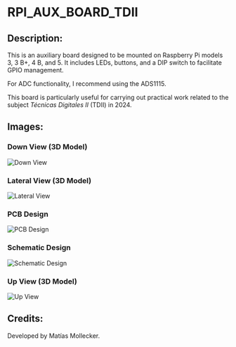 # RPI_AUX_BOARD_TDII

## Description:
This is an auxiliary board designed to be mounted on Raspberry Pi models 3, 3 B+, 4 B, and 5. It includes LEDs, buttons, and a DIP switch to facilitate GPIO management.

For ADC functionality, I recommend using the ADS1115.

This board is particularly useful for carrying out practical work related to the subject *Técnicas Digitales II* (TDII) in 2024.

## Images:
### Down View (3D Model)
![Down View](DOWN_VIEW_3DMODEL.png)

### Lateral View (3D Model)
![Lateral View](LATERAL_VIEW_3DMODEL.png)

### PCB Design
![PCB Design](PCB_DESIGN.png)

### Schematic Design
![Schematic Design](SCH_DESIGN.png)

### Up View (3D Model)
![Up View](UP_VIEW_3DMODEL.png)

## Credits:
Developed by Matías Mollecker.

